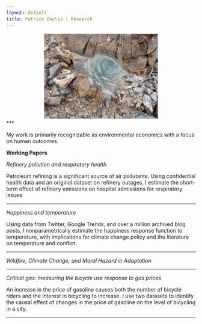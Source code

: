 ```yaml
---
layout: default
title: Patrick Baylis | Research
---
```


<center>
<img src="images/dvflower.jpg" alt="Death Valley Flower" width="60%" height="60%" class="shadow" />
</center>
***

My work is primarily recognizable as environmental economics with a focus on human outcomes. 

**Working Papers**

*_Refinery pollution and respiratory health_*

Petroleum refining is a significant source of air pollutants. Using confidential health data and an original dataset on refinery outages, I estimate the short-term effect of refinery emissions on hospital admissions for respiratory issues.  

***

*_Happiness and temperature_*

Using data from Twitter, Google Trends, and over a million archived blog posts, I nonparametrically estimate the happiness response function to temperature, with implications for climate change policy and the literature on temperature and conflict.

***

*_Wildfire, Climate Change, and Moral Hazard in Adaptation_*

***

*_Critical gas: measuring the bicycle use response to gas prices_*

An increase in the price of gasoline causes both the number of bicycle riders and the interest in bicycling to increase. I use two datasets to identify the causal effect of changes in the price of gasoline on the level of bicycling in a city.

***
